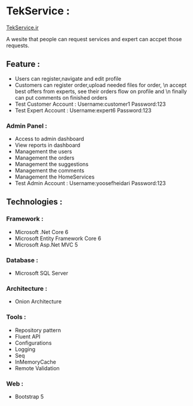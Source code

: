 
# TekService : 
[TekService.ir](https://tekservice.ir/)
</hr>
A wesite that people can request services and 
expert can accpet those requests.

## Feature :
* Users can register,navigate and edit profile
* Customers can register order,upload needed files for order, \n
 accept best offers from experts, see their orders flow on profile and \n
 finally  can put comments on finished orders 
 * Test Customer Account : Username:customer1 Password:123
 * Test Expert Account : Username:expert6 Password:123

### Admin Panel :
* Access to admin dashboard 
* View reports in dashboard
* Management the users
* Management the orders
* Management the suggestions
* Management the comments
* Management the HomeServices
* Test Admin Account : Username:yoosefheidari Password:123

## Technologies :

### Framework :
* Microsoft .Net Core 6
* Microsoft Entity Framework Core 6 
* Microsoft Asp.Net MVC 5
### Database :
* Microsoft SQL Server 
### Architecture :
* Onion Architecture
### Tools  :
* Repository pattern
* Fluent API
* Configurations
* Logging
* Seq
* InMemoryCache
* Remote Validation
### Web  :
* Bootstrap 5
